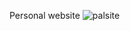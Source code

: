 Personal website
![palsite](https://github.com/pal4569/PalSite/assets/39223944/b9ccdd52-aaec-40a7-81e0-d7066ad30abf)
